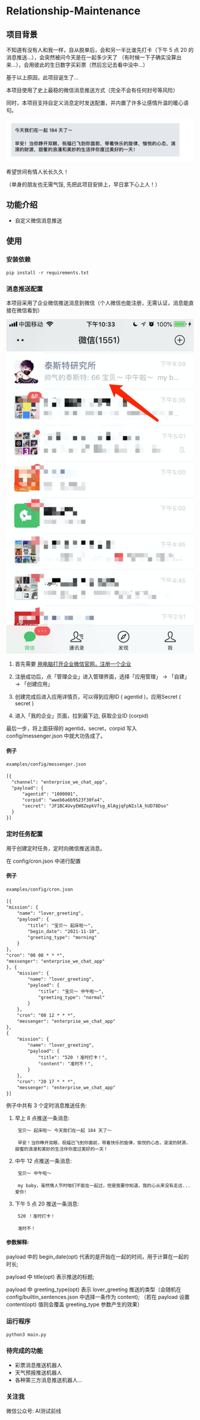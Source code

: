 # Relationship-Maintenance

## 项目背景

不知道有没有人和我一样，自从脱单后，会和另一半比谁先打卡（下午 5 点 20 的消息推送...），会突然被问今天是在一起多少天了
（有时候一下子确实没算出来...），会用彼此的生日数字买彩票（然后忘记去看中没中...）

基于以上原因，此项目诞生了...

本项目使用了史上最稳的微信消息推送方式（完全不会有任何封号等风险）

同时，本项目支持自定义消息定时发送配置，并内置了许多让感情升温的暖心语句。

![Example](./images/微信消息例子2.jpg)

希望世间有情人长长久久！

（单身的朋友也无需气馁, 先把此项目安排上，早日拿下心上人！）

## 功能介绍

+ 自定义微信消息推送

## 使用

### 安装依赖

    pip install -r requirements.txt
    
### 消息推送配置
    
本项目采用了企业微信推送消息到微信（个人微信也能注册，无需认证，消息能直接在微信看到）

![Example](./images/微信消息例子1.jpg)
    
1. 首先需要 [用电脑打开企业微信官网，注册一个企业](https://work.weixin.qq.com/)

2. 注册成功后，点「管理企业」进入管理界面，选择「应用管理」 → 「自建」 → 「创建应用」

3. 创建完成后进入应用详情页，可以得到应用ID ( agentid )，应用Secret ( secret )

4. 进入「我的企业」页面，拉到最下边, 获取企业ID (corpid)

最后一步，将上面获得的 agentid，secret，corpid 写入 config/messenger.json 中就大功告成了。

#### 例子
    
    examples/config/messenger.json
    
    [{
      "channel": "enterprise_we_chat_app",
      "payload": {
          "agentid": "1000001",
          "corpid": "wweb6a6b9523f30fa4",
          "secret": "JF1BC4UvyEW8ZepkVfsg_AlAgjqFpNIslA_hUD78Dso"
      }
    }]


### 定时任务配置

用于创建定时任务，定时向微信推送消息。

在 config/cron.json 中进行配置

#### 例子
    
    examples/config/cron.json
    
    [{
	"mission": {
		"name": "lover_greeting",
		"payload": {
			"title": "宝贝～ 起床啦～",
			"begin_date": "2021-11-10",
            "greeting_type": "morning"
		}
	},
	"cron": "00 08 * * *",
	"messenger": "enterprise_we_chat_app"
    }, {
        "mission": {
            "name": "lover_greeting",
            "payload": {
                "title": "宝贝～ 中午啦～",
                "greeting_type": "normal"
            }
        },
        "cron": "00 12 * * *",
        "messenger": "enterprise_we_chat_app"
    },
    {
        "mission": {
            "name": "lover_greeting",
            "payload": {
                "title": "520 ！准时打卡！",
                "content": "准时不！",
            }
        },
        "cron": "20 17 * * *",
        "messenger": "enterprise_we_chat_app"
    }]

例子中共有 3 个定时消息推送任务:

1. 早上 8 点推送一条消息:

        宝贝～ 起床啦～ 今天我们在一起 184 天了～
    
        早安！当你睁开双眼，祝福已飞到你面前，带着快乐的旋律，愉悦的心态，滚滚的财源，甜蜜的浪漫和美妙的生活伴你度过美好的一天！

2. 中午 12 点推送一条消息:

        宝贝～ 中午啦～
    
        my baby，虽然情人节时咱们不能在一起过，但是我要你知道，我的心从来没有走远...爱你!
    
    
3. 下午 5 点 20 推送一条消息:

        520 ！准时打卡！
    
        准时不！

#### 参数解释: 

payload 中的 begin_date(opt) 代表的是开始在一起的时间，用于计算在一起的时长;

payload 中 title(opt) 表示推送的标题;

payload 中 greeting_type(opt) 表示 lover_greeting 推送的类型（会随机在 config/builtin_sentences.json 中选择一条作为 content);
（若在 payload 设置 content(opt) 值则会覆盖 greeting_type 参数产生的效果）


### 运行程序

    python3 main.py
    
### 待完成的功能

+ 彩票消息推送机器人
+ 天气预报推送机器人
+ 各种第三方消息推送机器人...

### 关注我

微信公众号: AI测试前线



